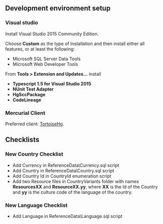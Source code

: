 ## Development environment setup

### Visual studio

Install Visual Studio 2015 Community Edition. 

Choose **Custom** as the type of Installation and then install either all features, or at least the following:

- Microsoft SQL Server Data Tools
- Microsoft Web Developer Tools

From **Tools > Extension and Updates...** install

* **Typescript 1.5 for Visual Studio 2015**
* **NUnit Test Adapter**
* **HgSccPackage**
* **CodeLineage**

### Mercurial Client

Preferred client: [TortoiseHg](http://tortoisehg.bitbucket.org/).

## Checklists

### New Country Checklist

- Add Currency in ReferenceData\Currency.sql script
- Add Country in ReferenceData\Country.sql script
- Add Country Id in CountryId enumeration script
- Add two Resource files in CountryVariants folder with names **ResourcesXX** and **ResourceXX.yy**, where **XX** is the Id of the Country and **yy** is the culture code of the language of the country.

### New Language Checklist

- Add Language in ReferenceData\Language.sql script
